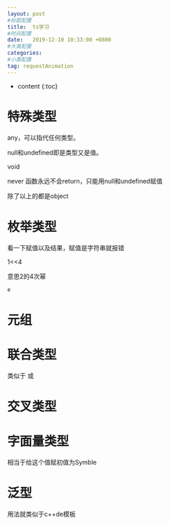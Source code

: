```yaml
---
layout: post
#标题配置
title:  ts学习
#时间配置
date:   2019-12-10 10:33:00 +0800
#大类配置
categories: 
#小类配置
tag: requestAnimation
---
```


* content
{:toc}


特殊类型
=====
any，可以指代任何类型。

null和undefined即是类型又是值。

void 

never 函数永远不会return，只能用null和undefined赋值

除了以上的都是object

枚举类型
====
看一下赋值以及结果，赋值是字符串就报错

1<<4

意思2的4次幂

```js
e
```

元组
====

联合类型
====
类似于 或

交叉类型
====

字面量类型
====
相当于给这个值赋初值为Symble

泛型
===
用法就类似于c++de模板


